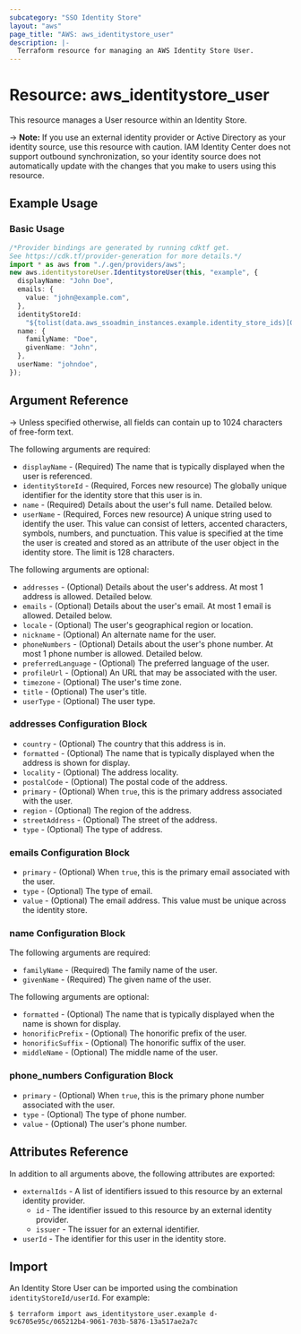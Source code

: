 ```yaml
---
subcategory: "SSO Identity Store"
layout: "aws"
page_title: "AWS: aws_identitystore_user"
description: |-
  Terraform resource for managing an AWS Identity Store User.
---
```


# Resource: aws\_identitystore\_user

This resource manages a User resource within an Identity Store.

\-> **Note:** If you use an external identity provider or Active Directory as your identity source,
use this resource with caution. IAM Identity Center does not support outbound synchronization,
so your identity source does not automatically update with the changes that you make to
users using this resource.

## Example Usage

### Basic Usage

```typescript
/*Provider bindings are generated by running cdktf get.
See https://cdk.tf/provider-generation for more details.*/
import * as aws from "./.gen/providers/aws";
new aws.identitystoreUser.IdentitystoreUser(this, "example", {
  displayName: "John Doe",
  emails: {
    value: "john@example.com",
  },
  identityStoreId:
    "${tolist(data.aws_ssoadmin_instances.example.identity_store_ids)[0]}",
  name: {
    familyName: "Doe",
    givenName: "John",
  },
  userName: "johndoe",
});

```

## Argument Reference

\-> Unless specified otherwise, all fields can contain up to 1024 characters of free-form text.

The following arguments are required:

* `displayName` - (Required) The name that is typically displayed when the user is referenced.
* `identityStoreId` - (Required, Forces new resource) The globally unique identifier for the identity store that this user is in.
* `name` - (Required) Details about the user's full name. Detailed below.
* `userName` - (Required, Forces new resource) A unique string used to identify the user. This value can consist of letters, accented characters, symbols, numbers, and punctuation. This value is specified at the time the user is created and stored as an attribute of the user object in the identity store. The limit is 128 characters.

The following arguments are optional:

* `addresses` - (Optional) Details about the user's address. At most 1 address is allowed. Detailed below.
* `emails` - (Optional) Details about the user's email. At most 1 email is allowed. Detailed below.
* `locale` - (Optional) The user's geographical region or location.
* `nickname` - (Optional) An alternate name for the user.
* `phoneNumbers` - (Optional) Details about the user's phone number. At most 1 phone number is allowed. Detailed below.
* `preferredLanguage` - (Optional) The preferred language of the user.
* `profileUrl` - (Optional) An URL that may be associated with the user.
* `timezone` - (Optional) The user's time zone.
* `title` - (Optional) The user's title.
* `userType` - (Optional) The user type.

### addresses Configuration Block

* `country` - (Optional) The country that this address is in.
* `formatted` - (Optional) The name that is typically displayed when the address is shown for display.
* `locality` - (Optional) The address locality.
* `postalCode` - (Optional) The postal code of the address.
* `primary` - (Optional) When `true`, this is the primary address associated with the user.
* `region` - (Optional) The region of the address.
* `streetAddress` - (Optional) The street of the address.
* `type` - (Optional) The type of address.

### emails Configuration Block

* `primary` - (Optional) When `true`, this is the primary email associated with the user.
* `type` - (Optional) The type of email.
* `value` - (Optional) The email address. This value must be unique across the identity store.

### name Configuration Block

The following arguments are required:

* `familyName` - (Required) The family name of the user.
* `givenName` - (Required) The given name of the user.

The following arguments are optional:

* `formatted` - (Optional) The name that is typically displayed when the name is shown for display.
* `honorificPrefix` - (Optional) The honorific prefix of the user.
* `honorificSuffix` - (Optional) The honorific suffix of the user.
* `middleName` - (Optional) The middle name of the user.

### phone\_numbers Configuration Block

* `primary` - (Optional) When `true`, this is the primary phone number associated with the user.
* `type` - (Optional) The type of phone number.
* `value` - (Optional) The user's phone number.

## Attributes Reference

In addition to all arguments above, the following attributes are exported:

* `externalIds` - A list of identifiers issued to this resource by an external identity provider.
  * `id` - The identifier issued to this resource by an external identity provider.
  * `issuer` - The issuer for an external identifier.
* `userId` - The identifier for this user in the identity store.

## Import

An Identity Store User can be imported using the combination `identityStoreId/userId`. For example:

```console
$ terraform import aws_identitystore_user.example d-9c6705e95c/065212b4-9061-703b-5876-13a517ae2a7c
```
